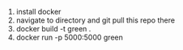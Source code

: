 1. install docker
2. navigate to directory and git pull this repo there
3. docker build -t green .
4. docker run -p 5000:5000 green
